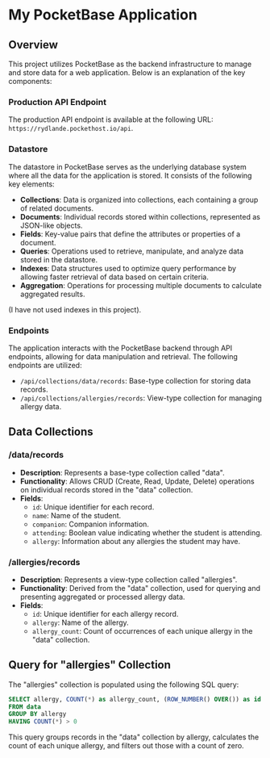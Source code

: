 # My PocketBase Application

## Overview

This project utilizes PocketBase as the backend infrastructure to manage and store data for a web application. Below is an explanation of the key components:

### Production API Endpoint

The production API endpoint is available at the following URL: `https://rydlande.pockethost.io/api`.

### Datastore

The datastore in PocketBase serves as the underlying database system where all the data for the application is stored. It consists of the following key elements:

- **Collections**: Data is organized into collections, each containing a group of related documents.
- **Documents**: Individual records stored within collections, represented as JSON-like objects.
- **Fields**: Key-value pairs that define the attributes or properties of a document.
- **Queries**: Operations used to retrieve, manipulate, and analyze data stored in the datastore.
- **Indexes**: Data structures used to optimize query performance by allowing faster retrieval of data based on certain criteria.
- **Aggregation**: Operations for processing multiple documents to calculate aggregated results.

(I have not used indexes in this project).

### Endpoints

The application interacts with the PocketBase backend through API endpoints, allowing for data manipulation and retrieval. The following endpoints are utilized:

- `/api/collections/data/records`: Base-type collection for storing data records.
- `/api/collections/allergies/records`: View-type collection for managing allergy data.

## Data Collections

### /data/records

- **Description**: Represents a base-type collection called "data".
- **Functionality**: Allows CRUD (Create, Read, Update, Delete) operations on individual records stored in the "data" collection.
- **Fields**:
  - `id`: Unique identifier for each record.
  - `name`: Name of the student.
  - `companion`: Companion information.
  - `attending`: Boolean value indicating whether the student is attending.
  - `allergy`: Information about any allergies the student may have.

### /allergies/records

- **Description**: Represents a view-type collection called "allergies".
- **Functionality**: Derived from the "data" collection, used for querying and presenting aggregated or processed allergy data.
- **Fields**:
  - `id`: Unique identifier for each allergy record.
  - `allergy`: Name of the allergy.
  - `allergy_count`: Count of occurrences of each unique allergy in the "data" collection.

## Query for "allergies" Collection

The "allergies" collection is populated using the following SQL query:

```sql
SELECT allergy, COUNT(*) as allergy_count, (ROW_NUMBER() OVER()) as id
FROM data
GROUP BY allergy
HAVING COUNT(*) > 0
```

This query groups records in the "data" collection by allergy, calculates the count of each unique allergy, and filters out those with a count of zero.
